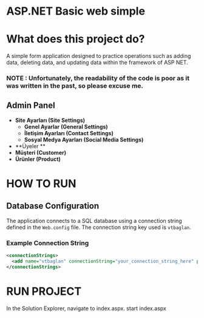 
# ASP.NET Basic web simple

# What does this project do?

A simple form application designed to practice operations such as adding data, deleting data, and updating data within the framework of ASP NET.

### NOTE : Unfortunately, the readability of the code is poor as it was written in the past, so please excuse me.

## Admin Panel 

- **Site Ayarları (Site Settings)**
  - **Genel Ayarlar (General Settings)**
  - **İletişim Ayarları (Contact Settings)**
  - **Sosyal Medya Ayarları (Social Media Settings)**
- **Üyeler **
- **Müşteri (Customer)**
- **Ürünler (Product)**


# HOW TO RUN 
## Database Configuration
The application connects to a SQL database using a connection string defined in the `Web.config` file. The connection string key used is `vtbaglan`.

### Example Connection String
```xml
<connectionStrings>
  <add name="vtbaglan" connectionString="your_connection_string_here" providerName="System.Data.SqlClient" />
</connectionStrings>
```

# RUN PROJECT

In the Solution Explorer, navigate to index.aspx.
start index.aspx

